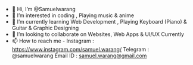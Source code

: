 - 👋 Hi, I’m @Samuelwarang
- 👀 I’m interested in coding , Playing music & anime 
- 🌱 I’m currently learning Web Development , Playing Keyboard (Piano) & Guitar & Graphic Designing 
- 💞️ I’m looking to collaborate on Websites, Web Apps & UI/UX Currently 
- 📫 How to reach me - 
            Instagram : https://www.instagram.com/samuel.warang/
            Telegram : @samuelwarang
            Email ID : samuel.warang@gmail.com

<!---
Samuelwarang/Samuelwarang is a ✨ special ✨ repository because its `README.md` (this file) appears on your GitHub profile.
You can click the Preview link to take a look at your changes.
--->
